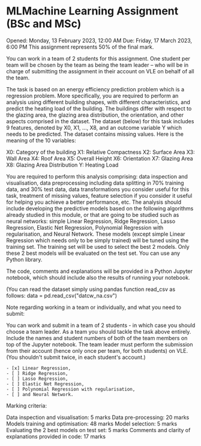 # MLMachine Learning Assignment (BSc and MSc)
Opened: Monday, 13 February 2023, 12:00 AM
Due: Friday, 17 March 2023, 6:00 PM
This assignment represents 50% of the final mark.

You can work in a team of 2 students for this assignment. One student per team will be chosen by the team as being the team leader – who will be in charge of submitting the assignment in their account on VLE on behalf of all the team. 

The task is based on an energy efficiency prediction problem which is a regression problem. More specifically, you are required to perform an analysis using different building shapes, with different characteristics, and predict the heating load of the building. The buildings differ with respect to the glazing area, the glazing area distribution, the orientation, and other aspects comprised in the dataset.
The dataset (below) for this task includes 9 features, denoted by X0, X1, ..., X8, and an outcome variable Y which needs to be predicted. The dataset contains missing values. Here is the meaning of the 10 variables:

X0:  Category of the building
X1: Relative Compactness
X2: Surface Area
X3: Wall Area
X4: Roof Area
X5: Overall Height
X6: Orientation
X7: Glazing Area
X8: Glazing Area Distribution
Y: Heating Load

You are required to perform this analysis comprising: data inspection and visualisation, data preprocessing including data splitting in 70% training data, and 30% test data, data transformations you consider useful for this task, treatment of missing values, feature selection if you consider it useful for helping you achieve a better performance, etc. The analysis should include developing the predictive models based on the following algorithms already studied in this module, or that are going to be studied such as neural networks: simple Linear Regression, Ridge Regression, Lasso Regression, Elastic Net Regression, Polynomial Regression with regularisation, and Neural Network. These models (except simple Linear Regression which needs only to be simply trained) will be tuned using the training set. The training set will be used to select the best 2 models. Only these 2 best models will be evaluated on the test set. You can use any Python library.

The code, comments and explanations will be provided in a Python Jupyter notebook, which should include also the results of running your notebook.

(You can read the dataset simply using pandas function read_csv as follows: data = pd.read_csv("datcw_na.csv")

Note regarding working in a team or individually, and what you need to submit:

You can work and submit in a team of 2 students - in which case you should choose a team leader.  As a team you should tackle the task above entirely. Include the names and student numbers of both of the team members on top of the Jupyter notebook. The team leader must perform the submission from their account (hence only once per team, for both students) on VLE. (You shouldn't submit twice, in each student's account.)
  
  
    - [x] Linear Regression,
    - [ ] Ridge Regression,
    - [ ] Lasso Regression,
    - [ ] Elastic Net Regression,
    - [ ] Polynomial Regression with regularisation,
    - [ ] and Neural Network.

Marking criteria:

Data inspection and visualisation: 5 marks 
Data pre-processing: 20 marks 
Models training and optimisation: 48 marks
Model selection: 5 marks 
Evaluating the 2 best models on test set: 5 marks 
Comments and clarity of explanations provided in code: 17 marks
